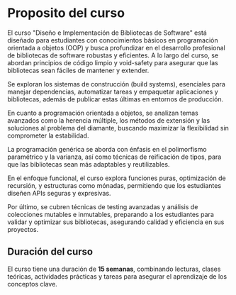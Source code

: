 # Proposito del curso

El curso "Diseño e Implementación de Bibliotecas de Software" está diseñado para estudiantes con conocimientos básicos en programación orientada a objetos (OOP) y busca profundizar en el desarrollo profesional de bibliotecas de software robustas y eficientes. A lo largo del curso, se abordan principios de código limpio y void-safety para asegurar que las bibliotecas sean fáciles de mantener y extender.

Se exploran los sistemas de construcción (build systems), esenciales para manejar dependencias, automatizar tareas y empaquetar aplicaciones y bibliotecas, además de publicar estas últimas en entornos de producción.

En cuanto a programación orientada a objetos, se analizan temas avanzados como la herencia múltiple, los métodos de extensión y las soluciones al problema del diamante, buscando maximizar la flexibilidad sin comprometer la estabilidad.

La programación genérica se aborda con énfasis en el polimorfismo paramétrico y la varianza, así como técnicas de reificación de tipos, para que las bibliotecas sean más adaptables y reutilizables.

En el enfoque funcional, el curso explora funciones puras, optimización de recursión, y estructuras como mónadas, permitiendo que los estudiantes diseñen APIs seguras y expresivas.

Por último, se cubren técnicas de testing avanzadas y análisis de colecciones mutables e inmutables, preparando a los estudiantes para validar y optimizar sus bibliotecas, asegurando calidad y eficiencia en sus proyectos.

## Duración del curso

El curso tiene una duración de **15 semanas**, combinando lecturas, clases teóricas, actividades prácticas y tareas para asegurar el aprendizaje de los conceptos clave.
